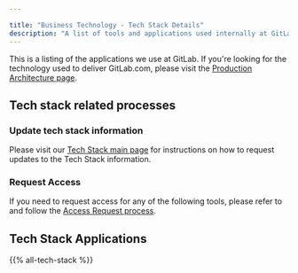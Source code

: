 ```yaml
---

title: "Business Technology - Tech Stack Details"
description: "A list of tools and applications used internally at GitLab and how to access them."
---
```


This is a listing of the applications we use at GitLab. If you're looking for the technology used to deliver GitLab.com, please visit the [Production Architecture page](/handbook/engineering/infrastructure/production/architecture/).

## Tech stack related processes

### Update tech stack information

Please visit our [Tech Stack main page](/handbook/business-technology/tech-stack-applications/#tech-stack-updates) for instructions on how to request updates to the Tech Stack information.

### Request Access

If you need to request access for any of the following tools, please refer to and follow the [Access Request process](/handbook/business-technology/end-user-services/onboarding-access-requests/access-requests/frequently-asked-questions/#so-you-need-access-to-a-system-or-a-groupvault).

## Tech Stack Applications

{{% all-tech-stack %}}
